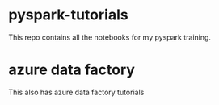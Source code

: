 # pyspark-tutorials
This repo contains all the notebooks for my pyspark training. 

# azure data factory
This also has azure data factory tutorials 

